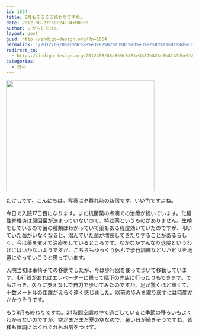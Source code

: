 ```yaml
---
id: 1664
title: 8月もそろそろ終わりですね…
date: 2012-08-27T18:24:04+00:00
author: いがらしたけし
layout: post
guid: http://indigo-design.org/?p=1664
permalink: '/2012/08/8%e6%9c%88%e3%82%82%e3%81%9d%e3%82%8d%e3%81%9d%e3%82%8d%e7%b5%82%e3%82%8f%e3%82%8a%e3%81%a7%e3%81%99%e3%81%ad/'
redirect_to:
  - https://indigo-design.org/2012/08/8%e6%9c%88%e3%82%82%e3%81%9d%e3%82%8d%e3%81%9d%e3%82%8d%e7%b5%82%e3%82%8f%e3%82%8a%e3%81%a7%e3%81%99%e3%81%ad/
categories:
  - 日々
---
```

<a href="https://picasaweb.google.com/lh/photo/dUBrvGa3hbTE66vlvOOiDIMMdmG3sWMzKwIS7SePuSg?feat=embedwebsite"><img src="https://lh6.googleusercontent.com/-Ux8L2LOR528/UDoTvP9TybI/AAAAAAAAAeQ/D0ZdgL98D30/s400/IMG_0135.JPG" height="300" width="400" /></a>

たけしです、こんにちは。写真は夕暮れ時の新宿です。いい色ですよね。

今日で入院17日目になります。まだ抗菌薬の点滴での治療が続いています。化膿性脊椎炎は原因菌が決まっていないので、特効薬というものがありません。生検をしているので菌の種類はわかっていて薬もある程度効いていたのですが、叩いていた菌がいなくなると、潜んでいた菌が増長してきたりすることがあるらしく、今は薬を変えて治療をしているところです。なかなかすんなり退院というわけにはいかないようですが、こちらもゆっくり休んで歩行訓練などリハビリを地道にやっていこうと思っています。

入院当初は車椅子での移動でしたが、今は歩行器を使って歩いて移動しています。歩行器があればエレベーターに乗って階下の売店に行ったりもできます。でもさっき、久々に支えなしで自力で歩いてみたのですが、足が驚くほど重くて、十数メートルの距離がえらく遠く感じました。以前の歩みを取り戻すには時間がかかりそうです。

もう8月も終わりですね。24時間空調の中で過ごしていると季節の移ろいもよくわからないのですが、空がまだまだ夏の空なので、暑い日が続きそうですね。皆様も体調にはくれぐれもお気をつけて。